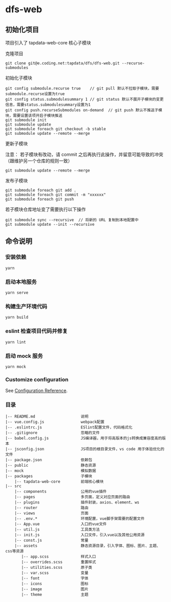 # dfs-web

## 初始化项目

项目引入了 tapdata-web-core 核心子模块

克隆项目

```
git clone git@e.coding.net:tapdata/dfs/dfs-web.git --recurse-submodules
```

初始化子模块

```
git config submodule.recurse true    // git pull 默认不拉取子模块，需要submodule.recurse设置为true
git config status.submodulesummary 1 // git status 默认不展开子模块的变更信息，需要status.submodulesummary设置为1
git config push.recurseSubmodules on-demand  // git push 默认不推送子模块，需要设置该项开启子模块推送
git submodule init
git submodule update
git submodule foreach git checkout -b stable
git submodule update --remote --merge
```

更新子模块

注意： 若子模块有改动，请 commit 之后再执行此操作，并留意可能导致的冲突（跟维护另一个仓库的规则一致）

```
git submodule update --remote --merge
```

发布子模块

```
git submodule foreach git add .
git submodule foreach git commit -m "xxxxxx"
git submodule foreach git push
```

若子模块仓库地址变了需要执行以下操作

```
git submodule sync --recursive  // 将新的 URL 复制到本地配置中
git submodule update --init --recursive
```

## 命令说明

### 安装依赖

```
yarn
```

### 启动本地服务

```
yarn serve
```

### 构建生产环境代码

```
yarn build
```

### eslint 检查项目代码并修复

```
yarn lint
```

### 启动 mock 服务

```
yarn mock
```

### Customize configuration

See [Configuration Reference](https://cli.vuejs.org/config/).

### 目录

```
|-- README.md                    说明
|-- vue.config.js                webpack配置
|-- .eslintrc.js                 ESlint配置文件，代码格式化
|-- .gitignore                   忽略的文件
|-- babel.config.js              JS编译器，用于将高版本的js转换成兼容度高的版本
|-- jsconfig.json                JS项目的根目录文件，vs code 用于体验优化的文件
|-- package.json                 依赖包
|-- public                       静态资源
|-- mock                         模拟数据
|-- packages                     子模块
    |-- tapdata-web-core         前端核心模块
|-- src
    |-- components               公用的vue插件
    |-- pages                    多页面，定义对应页面的路由
    |-- plugins                  插件封装，axios、element、ws
    |-- router                   路由
    |-- views                    页面
    |-- .env.*                   环境配置，vue脚手架需要的配置文件
    |-- App.vue                  入口的vue文件
    |-- util.js                  工具类方法
    |-- init.js                  入口文件，引入vue以及其他公用资源
    |-- const.js                 常量
    |-- assets                   静态资源目录，引入字体、图标、图片、主题、css等资源
       |-- app.scss              样式入口
       |-- overrides.scss        重置样式
       |-- utilities.scss        原子类
       |-- var.scss              变量
       |-- font                  字体
       |-- icons                 图标
       |-- image                 图片
       |-- theme                 主题

```

